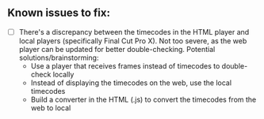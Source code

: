 ## Known issues to fix:

- [ ] There's a discrepancy between the timecodes in the HTML player and local players (specifically Final Cut Pro X). Not too severe, as the web player can be updated for better double-checking.
Potential solutions/brainstorming:
	- Use a player that receives frames instead of timecodes to double-check locally
	- Instead of displaying the timecodes on the web, use the local timecodes
	- Build a converter in the HTML (.js) to convert the timecodes from the web to local
